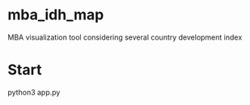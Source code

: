 # mba_idh_map
MBA visualization tool considering several country development index

# Start
python3 app.py
